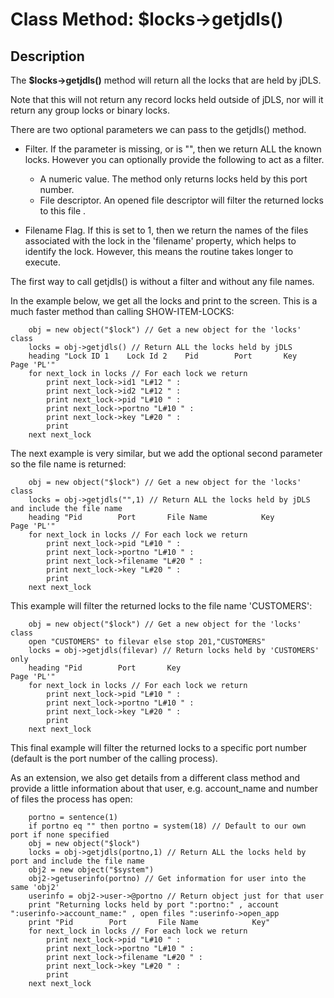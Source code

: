 # Class Method: $locks->getjdls()

<PageHeader />

## Description

The **\$locks->getjdls()** method will return all the locks that are held by jDLS. 

Note that this will not return any record locks held outside of jDLS, nor will it return any group locks or binary locks.

There are two optional parameters we can pass to the getjdls() method.

- Filter. If the parameter is missing, or is "", then we return ALL the known locks. However you can optionally provide the following to act as a filter.
  - A numeric value. The method only returns locks held by this port number.
  - File descriptor. An opened file descriptor will filter the returned locks to this file .

- Filename Flag. If this is set to 1, then we return the names of the files associated with the lock in the 'filename' property, which helps to identify the lock. However, this means the routine takes longer to execute.

The first way to call getjdls() is without a filter and without any file names.  

In the example below, we get all the locks and print to the screen. This is a much faster method than calling SHOW-ITEM-LOCKS:

```
    obj = new object("$lock") // Get a new object for the 'locks' class
    locks = obj->getjdls() // Return ALL the locks held by jDLS
    heading "Lock ID 1    Lock Id 2    Pid        Port       Key            Page 'PL'"
    for next_lock in locks // For each lock we return
        print next_lock->id1 "L#12 " : 
        print next_lock->id2 "L#12 " : 
        print next_lock->pid "L#10 " : 
        print next_lock->portno "L#10 " :
        print next_lock->key "L#20 " :
        print
    next next_lock
```

The next example is very similar, but we add the optional second parameter so the file name is returned:

```
    obj = new object("$lock") // Get a new object for the 'locks' class
    locks = obj->getjdls("",1) // Return ALL the locks held by jDLS and include the file name
    heading "Pid        Port       File Name            Key            Page 'PL'"
    for next_lock in locks // For each lock we return
        print next_lock->pid "L#10 " :
        print next_lock->portno "L#10 " : 
        print next_lock->filename "L#20 " : 
        print next_lock->key "L#20 " :
        print
    next next_lock
```

This example will filter the returned locks to the file name 'CUSTOMERS':

```
    obj = new object("$lock") // Get a new object for the 'locks' class
    open "CUSTOMERS" to filevar else stop 201,"CUSTOMERS"
    locks = obj->getjdls(filevar) // Return locks held by 'CUSTOMERS' only
    heading "Pid        Port       Key                               Page 'PL'"
    for next_lock in locks // For each lock we return
        print next_lock->pid "L#10 " : 
        print next_lock->portno "L#10 " : 
        print next_lock->key "L#20 " :
        print
    next next_lock
```

This final example will filter the returned locks to a specific port number (default is the port number of the calling process). 

As an extension, we also get details from a different class method and provide a little information about that user, e.g. account_name and number of files the process has open:

```
    portno = sentence(1)
    if portno eq "" then portno = system(18) // Default to our own port if none specified
    obj = new object("$lock")
    locks = obj->getjdls(portno,1) // Return ALL the locks held by port and include the file name
    obj2 = new object("$system")
    obj2->getuserinfo(portno) // Get information for user into the same 'obj2'
    userinfo = obj2->user->@portno // Return object just for that user
    print "Returning locks held by port ":portno:" , account ":userinfo->account_name:" , open files ":userinfo->open_app
    print "Pid        Port       File Name            Key"
    for next_lock in locks // For each lock we return
        print next_lock->pid "L#10 " :
        print next_lock->portno "L#10 " :
        print next_lock->filename "L#20 " :
        print next_lock->key "L#20 " :
        print
    next next_lock
```

<PageFooter />

